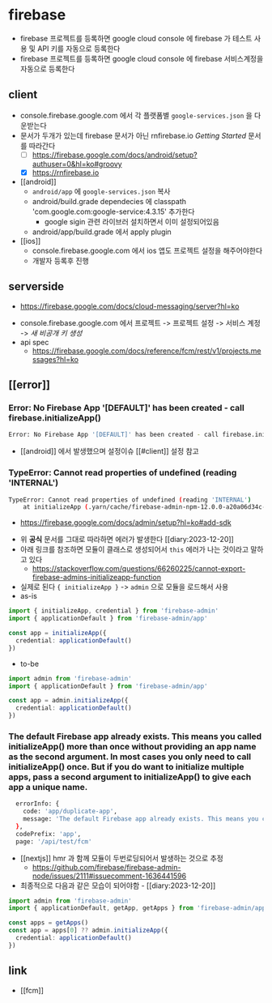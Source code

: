# firebase
- firebase 프로젝트를 등록하면 google cloud console 에 firebase 가 테스트 사용 및 API 키를 자동으로 등록한다
- firebase 프로젝트를 등록하면 google cloud console 에 firebase 서비스계정을 자동으로 등록한다

## client
- console.firebase.google.com 에서 각 플랫폼별 `google-services.json` 을 다운받는다
- 문서가 두개가 있는데 firebase 문서가 아닌 rnfirebase.io *Getting Started* 문서를 따라간다
  - [ ] https://firebase.google.com/docs/android/setup?authuser=0&hl=ko#groovy
  - [X] https://rnfirebase.io
- [[android]]
  - `android/app` 에 `google-services.json` 복사
  - android/build.grade dependecies 에 classpath 'com.google.com:google-service:4.3.15' 추가한다
    - google sigin 관련 라이브러 설치하면서 이미 설정되어있음
  - android/app/build.grade 에서 apply plugin
- [[ios]]
  - console.firebase.google.com 에서 ios 앱도 프로젝트 설정을 해주어야한다
  - 개발자 등록후 진행

## serverside
+ https://firebase.google.com/docs/cloud-messaging/server?hl=ko
- console.firebase.google.com 에서 프로젝트 ->  프로젝트 설정 ->  서비스 계정 -> *새 비공개 키 생성*
- api spec
  + https://firebase.google.com/docs/reference/fcm/rest/v1/projects.messages?hl=ko 

## [[error]]
### Error: No Firebase App '[DEFAULT]' has been created - call firebase.initializeApp()
```sh 
Error: No Firebase App '[DEFAULT]' has been created - call firebase.initializeApp()
```
- [[android]] 에서 발생했으며 설정이슈 [[#client]] 설정 참고

### TypeError: Cannot read properties of undefined (reading 'INTERNAL')
```sh 
TypeError: Cannot read properties of undefined (reading 'INTERNAL')
    at initializeApp (.yarn/cache/firebase-admin-npm-12.0.0-a20a06d34c-70e619250d.zip/node_modules/firebase-admin/lib/app/firebase-namespace.js:246:21)
```
+ https://firebase.google.com/docs/admin/setup?hl=ko#add-sdk
- 위 **공식**  문서를 그대로 따라하면 에러가 발생한다 [[diary:2023-12-20]]
- 아래 링크를 참조하면 모듈이 클래스로 생성되어서 `this` 에러가 나는 것이라고 말하고 있다
  + https://stackoverflow.com/questions/66260225/cannot-export-firebase-admins-initializeapp-function
- 실제로 된다 `{ initializeApp }` -> `admin` 으로 모듈을 로드해서 사용
- as-is
```ts 
import { initializeApp, credential } from 'firebase-admin'
import { applicationDefault } from 'firebase-admin/app'

const app = initializeApp({
  credential: applicationDefault()
})
```
- to-be
```ts 
import admin from 'firebase-admin'
import { applicationDefault } from 'firebase-admin/app'

const app = admin.initializeApp({
  credential: applicationDefault()
})
```

### The default Firebase app already exists. This means you called initializeApp() more than once without providing an app name as the second argument. In most cases you only need to call initializeApp() once. But if you do want to initialize multiple apps, pass a second argument to initializeApp() to give each app a unique name.
```sh 
  errorInfo: {
    code: 'app/duplicate-app',
    message: 'The default Firebase app already exists. This means you called initializeApp() more than once without providing an app name as the second argument. In most cases you only need to call initializeApp() once. But if you do want to initialize multiple apps, pass a second argument to initializeApp() to give each app a unique name.'
  },
  codePrefix: 'app',
  page: '/api/test/fcm'
```
- [[nextjs]] hmr 과 함께 모듈이 두번로딩되어서 발생하는 것으로 추정
  + https://github.com/firebase/firebase-admin-node/issues/2111#issuecomment-1636441596
- 최종적으로 다음과 같은 모습이 되어야함 - [[diary:2023-12-20]]
```ts 
import admin from 'firebase-admin'
import { applicationDefault, getApp, getApps } from 'firebase-admin/app'

const apps = getApps()
const app = apps[0] ?? admin.initializeApp({
  credential: applicationDefault()
})
```

## link
- [[fcm]]
